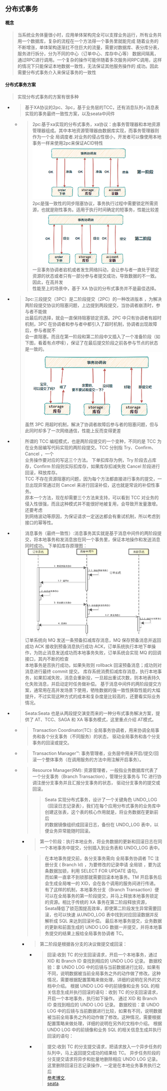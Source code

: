 ## 分布式事务

#### 概念
> 当系统业务体量很小时，应用单体架构完全可以支撑业务运行，所有业务共用一个数据库，复杂的流程在一个方法得一个事务里就能完成
> 随着业务的不断增涨，单体架构逐渐扛不住巨大的流量，需要对数据库、表分库分表，服务进行拆分，分为不同的中心（订单中心、库存中心等）
> 数据间隔离，通过RPC进行调用。一个复杂的操作可能伴随着多次服务间RPC调用，这样的情况下只能保证本地数据一致性，无法保证其他服务操作的
> 成功。因此需要分布式事务介入来保证事务的一致性
#### 分布式事务方案
> 实现分布式事务的方案有很多种
  - >基于XA协议的2pc、3pc，基于业务层的TCC，还有消息队列+消息表实现的事务最终一致性方案，以及seata中间件
    - >2pc:基于xa实现的分布式事务，xa协议：由事务管理器和本地资源管理器组成。其中本地资源管理器由数据库实现，而事务管理器则作为一个全
      > 局调度者.对业务的侵占性很小，开发者可以像使用本地事务一样来使用2pc来保证ACID特性
      ![](/studyforbat/pic/2pc.png)
      > 2pc是强一致性的同步阻塞协议，事务执行过程中需要锁定所需资源，也就是刚性事务。适用于执行时间确定的短事务，性能比较差
      ![](/studyforbat/pic/2pc1.png)
      > 一旦事务协调者宕机或者发生网络抖动，会让参与者一直处于锁定资源的状态或者只有一部分参与者提交成功，导致数据的不一致。因此，在⾼并发  
      性能⾄上的场景中，基于 XA 协议的分布式事务并不是最佳选择。
  - >3pc:三段提交（3PC）是二阶段提交（2PC）的一种改进版本 ，为解决两阶段提交协议的阻塞问题，上边提到两段提交，当协调者崩溃时，参与者不能做  
    出最后的选择，就会一直保持阻塞锁定资源。2PC 中只有协调者有超时机制，3PC 在协调者和参与者中都引入了超时机制，协调者出现故障后，参与者就不  
    会一直阻塞。而且在第一阶段和第二阶段中又插入了一个准备阶段（如下图，看着有点啰嗦），保证了在最后提交阶段之前各参与节点的状态是一致的。
    ![](/studyforbat/pic/3pc.png)
    > 虽然 3PC 用超时机制，解决了协调者故障后参与者的阻塞问题，但与此同时却多了一次网络通信，性能上反而变得更差
- >所谓的 TCC 编程模式，也是两阶段提交的一个变种，不同的是 TCC 为在业务层编写代码实现的两阶段提交。TCC 分别指 Try、Confirm、Cancel ，一个  
  业务操作要对应的写这三个方法。
  >下单扣库存为例，Try 阶段去占库存，Confirm 阶段则实际扣库存，如果库存扣减失败 Cancel 阶段进行回滚，释放库存。  
  > TCC 不存在资源阻塞的问题，因为每个方法都直接进行事务的提交，一旦出现异常通过则 Cancel 来进行回滚补偿，这也就是常说的补偿性事务。  
  > 原本一个方法，现在却需要三个方法来支持，可以看到 TCC 对业务的侵入性很强，而且这种模式并不能很好地被复用，会导致开发量激增。还要考虑  
  到网络波动等原因，为保证请求一定送达都会有重试机制，所以考虑到接口的幂等性。
- >消息事务（最终一致性）:消息事务其实就是基于消息中间件的两阶段提交，将本地事务和发消息放在同一个事务里，保证本地操作和发送消息同时成功。
  下单扣库存原理图：
  ![](/studyforbat/pic/mqcon.png)
  > 订单系统向 MQ 发送一条预备扣减库存消息，MQ 保存预备消息并返回成功 ACK
  > 接收到预备消息执行成功 ACK，订单系统执行本地下单操作，为防止消息发送成功而本地事务失败，订单系统会实现 MQ 的回调接口，其内不断的检查  
  > 本地事务是否执行成功，如果失败则 rollback 回滚预备消息；成功则对消息进行最终 commit 提交。
  > 库存系统消费扣减库存消息，执行本地事务，如果扣减失败，消息会重新投，一旦超出重试次数，则本地表持久化失败消息，并启动定时任务做补偿。
  > 基于消息中间件的两阶段提交方案，通常用在高并发场景下使用，牺牲数据的强一致性换取性能的大幅提升，不过实现这种方式的成本和复杂度是比较高的，还要看实际业务情况。
- >Seata:Seata 也是从两段提交演变而来的一种分布式事务解决方案，提供了 AT、TCC、SAGA 和 XA 等事务模式，这里重点介绍 AT模式。
  - >Transaction Coordinator(TC): 全局事务协调者，用来协调全局事务和各个分支事务（不同服务）的状态， 驱动全局事务和各个分支事务的回滚或提交。
  - >Transaction Manager™: 事务管理者，业务层中用来开启/提交/回滚一个整体事务（在调用服务的方法中用注解开启事务）。
  - >Resource Manager(RM): 资源管理者，一般指业务数据库代表了一个分支事务（Branch Transaction），管理分支事务与 TC 进行协调注册分支事务并且汇报分支事务的状态，
    > 驱动分支事务的提交或回滚。
    >>Seata 实现分布式事务，设计了一个关键角色 UNDO_LOG （回滚日志记录表），我们在每个应用分布式事务的业务库中创建这张表，这个表的核心作用就是，将业务数据在更新前后  
     的数据镜像组织成回滚日志，备份在 UNDO_LOG 表中，以便业务异常能随时回滚。
    - > 第一个阶段：执行本地业务，将业务数据的更新和回滚日志在同一个本地事务中提交，分别插入到业务表和 UNDO_LOG 表中。
    >>在本地事务提交前，各分支事务需向 全局事务协调者 TC 注册分支 ( Branch Id) ，为要修改的记录申请 全局锁 ，要为这条数据加锁，利用 SELECT FOR UPDATE 语句。  
    而如果一直拿不到锁那就需要回滚本地事务。TM 开启事务后会生成全局唯一的 XID，会在各个调用的服务间进行传递。
    有了这样的机制，本地事务分支（Branch Transaction）便可以在全局事务的第一阶段提交，并马上释放本地事务锁定的资源。相比于传统的 XA 事务在第二阶段释放资源，  
    Seata降低了锁范围提高效率，即使第二阶段发生异常需要回滚，也可以快速 从UNDO_LOG 表中找到对应回滚数据并反解析成 SQL 来达到回滚补偿。 
    最后本地事务提交，业务数据的更新和前面生成的 UNDO LOG 数据一并提交，并将本地事务提交的结果上报给全局事务协调者 TC。  
    - > 第二阶段是根据各分支的决议做提交或回滚：
      - >回滚:收到 TC 的分支回滚请求，开启一个本地事务，通过 XID 和 Branch ID 查找到相应的 UNDO LOG 记录。
        数据校验：拿 UNDO LOG 中的后镜与当前数据进行比较，如果有不同，说明数据被当前全局事务之外的动作做了修改。这种情况，需要根据配置策略来做处理，详细的说明在另外的文档中介绍。
        根据 UNDO LOG 中的前镜像和业务 SQL 的相关信息生成并执行回滚的语句：收到 TC 的分支回滚请求，开启一个本地事务，执行如下操作。
        通过 XID 和 Branch ID 查找到相应的 UNDO LOG 记录。
        数据校验：拿 UNDO LOG 中的后镜与当前数据进行比较，如果有不同，说明数据被当前全局事务之外的动作做了修改。这种情况，需要根据配置策略来做处理，详细的说明在另外的文档中介绍。
        根据 UNDO LOG 中的前镜像和业务 SQL 的相关信息生成并执行回滚的语句：
      - > 提交:收到 TC 的分支提交请求，把请求放入一个异步任务的队列中，马上返回提交成功的结果给 TC。
        异步任务阶段的分支提交请求将异步和批量地删除相应 UNDO LOG 记录。这里删除回滚日志记录操作，一定是在本地业务事务执行之后  
      [参考博文](https://www.cnblogs.com/chengxy-nds/p/14046856.html).  
      [seata](https://seata.io/zh-cn/docs/dev/mode/at-mode.html).

